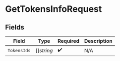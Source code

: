 # GetTokensInfoRequest


## Fields

| Field              | Type               | Required           | Description        |
| ------------------ | ------------------ | ------------------ | ------------------ |
| `TokensIds`        | []*string*         | :heavy_check_mark: | N/A                |